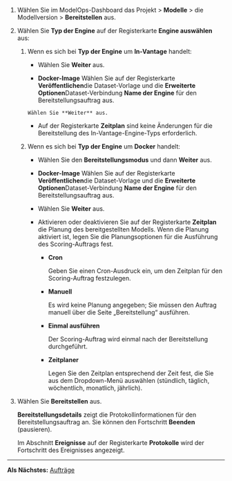 1.  Wählen Sie im ModelOps-Dashboard das Projekt > **Modelle** > die Modellversion > **Bereitstellen** aus.


1.  Wählen Sie **Typ der Engine** auf der Registerkarte **Engine auswählen** aus:

    1.  Wenn es sich bei **Typ der Engine** um **In-Vantage** handelt:

        -   Wählen Sie **Weiter** aus.


        -    **Docker-Image** Wählen Sie auf der Registerkarte **Veröffentlichen**die Dataset-Vorlage und die **Erweiterte Optionen**Dataset-Verbindung **Name der Engine** für den Bereitstellungsauftrag aus.

            Wählen Sie **Weiter** aus.


        -   Auf der Registerkarte **Zeitplan** sind keine Änderungen für die Bereitstellung des In-Vantage-Engine-Typs erforderlich.


    1.  Wenn es sich bei **Typ der Engine** um **Docker** handelt:

        -   Wählen Sie den **Bereitstellungsmodus** und dann **Weiter** aus.


        -    **Docker-Image** Wählen Sie auf der Registerkarte **Veröffentlichen**die Dataset-Vorlage und die **Erweiterte Optionen**Dataset-Verbindung **Name der Engine** für den Bereitstellungsauftrag aus.


        -   Wählen Sie **Weiter** aus.


        -   Aktivieren oder deaktivieren Sie auf der Registerkarte **Zeitplan** die Planung des bereitgestellten Modells. Wenn die Planung aktiviert ist, legen Sie die Planungsoptionen für die Ausführung des Scoring-Auftrags fest.

            -   **Cron**

                Geben Sie einen Cron-Ausdruck ein, um den Zeitplan für den Scoring-Auftrag festzulegen.


            -   **Manuell**

                Es wird keine Planung angegeben; Sie müssen den Auftrag manuell über die Seite „Bereitstellung“ ausführen.


            -   **Einmal ausführen**

                Der Scoring-Auftrag wird einmal nach der Bereitstellung durchgeführt.


            -   **Zeitplaner**

                Legen Sie den Zeitplan entsprechend der Zeit fest, die Sie aus dem Dropdown-Menü auswählen (stündlich, täglich, wöchentlich, monatlich, jährlich).


1.  Wählen Sie **Bereitstellen** aus.

    **Bereitstellungsdetails** zeigt die Protokollinformationen für den Bereitstellungsauftrag an. Sie können den Fortschritt **Beenden** (pausieren).

    Im Abschnitt **Ereignisse** auf der Registerkarte **Protokolle** wird der Fortschritt des Ereignisses angezeigt.


---

**Als Nächstes:** [Aufträge](yfx1732650662039.md)

